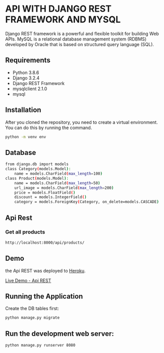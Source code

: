 # API WITH DJANGO REST FRAMEWORK AND MYSQL
Django REST framework is a powerful and flexible toolkit for building Web APIs. MySQL is a relational database management system (RDBMS) developed by Oracle that is based on structured query language (SQL).

## Requirements
- Python 3.8.6
- Django 3.2.4
- Django REST Framework
- mysqlclient 2.1.0
- mysql

## Installation
After you cloned the repository, you need to create a virtual environment. You can do this by running the command.
```sh
python -m venv env
```

## Database

```sh
from django.db import models
class Category(models.Model):
    name = models.CharField(max_length=100)
class Product(models.Model):
    name = models.CharField(max_length=50)
    url_image = models.CharField(max_length=200)
    price = models.FloatField()
    discount = models.IntegerField()
    category = models.ForeignKey(Category, on_delete=models.CASCADE)
```

## Api Rest
### Get all products
```sh
http://localhost:8000/api/products/
```

## Demo
the Api REST was deployed to [Heroku](https://dashboard.heroku.com/).

[Live Demo - Api REST](https://api-rest-bsale.herokuapp.com/api/products/)


## Running the Application
Create the DB tables first:
```sh
python manage.py migrate
```
## Run the development web server:
```sh
python manage.py runserver 8080
```


